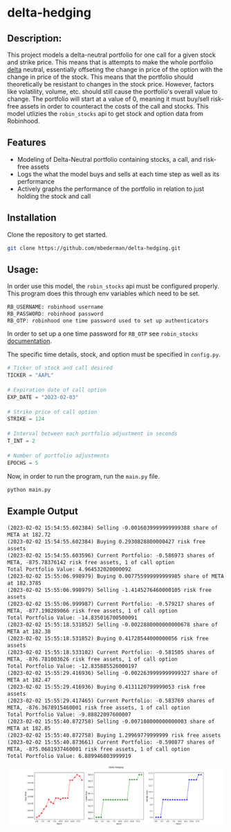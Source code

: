 # delta-hedging

## Description:

This project models a delta-neutral portfolio for one call for a given stock and strike price. This means that is attempts to make the whole portfolio [delta](https://www.merrilledge.com/investment-products/options/learn-understand-delta-options) neutral, essentially offseting the change in price of the option with the change in price of the stock. This means that the portfolio should theoretically be resistant to changes in the stock price. However, factors like volatility, volume, etc. should still cause the portfolio's overall value to change. The portfolio will start at a value of 0, meaning it must buy/sell risk-free assets in order to counteract the costs of the call and stocks. This model utlizies the `robin_stocks` api to get stock and option data from Robinhood. 

## Features
- Modeling of Delta-Neutral portfolio containing stocks, a call, and risk-free assets
- Logs the what the model buys and sells at each time step as well as its performance
- Actively graphs the performance of the portfolio in relation to just holding the stock and call

## Installation
Clone the repository to get started.

```bash
git clone https://github.com/mbederman/delta-hedging.git
```

## Usage:

In order use this model, the `robin_stocks` api must be configured properly. This program does this through env variables which need to be set. 

```
RB_USERNAME: robinhood username
RB_PASSWORD: robinhood password
RB_OTP: robinhood one time password used to set up authenticators 
```

In order to set up a one time password for `RB_OTP` see `robin_stocks` [documentation](https://robin-stocks.readthedocs.io/en/latest/quickstart.html).

The specific time details, stock, and option must be specified in `config.py`.

```python
# Ticker of stock and call desired
TICKER = "AAPL"

# Expiration date of call option
EXP_DATE = "2023-02-03"

# Strike price of call option
STRIKE = 124

# Interval between each portfolio adjustment in seconds
T_INT = 2

# Number of portfolio adjustments
EPOCHS = 5
```

Now, in order to run the program, run the `main.py` file.

```bash
python main.py
```

## Example Output


```Total Portfolio Value: 2.0494105249999848
(2023-02-02 15:54:55.602384) Selling -0.0016039999999999388 share of META at 182.72
(2023-02-02 15:54:55.602384) Buying 0.2930828800000427 risk free assets
(2023-02-02 15:54:55.603596) Current Portfolio: -0.586973 shares of META, -875.78376142 risk free assets, 1 of call option
Total Portfolio Value: 4.964532020000092
(2023-02-02 15:55:06.998979) Buying 0.007755999999999985 share of META at 182.3785
(2023-02-02 15:55:06.998979) Selling -1.4145276460000105 risk free assets
(2023-02-02 15:55:06.999987) Current Portfolio: -0.579217 shares of META, -877.198289066 risk free assets, 1 of call option
Total Portfolio Value: -14.835016700500091
(2023-02-02 15:55:18.531852) Selling -0.0022880000000000678 share of META at 182.38
(2023-02-02 15:55:18.531852) Buying 0.41728544000000056 risk free assets
(2023-02-02 15:55:18.533102) Current Portfolio: -0.581505 shares of META, -876.781003626 risk free assets, 1 of call option
Total Portfolio Value: -12.835885526000197
(2023-02-02 15:55:29.416936) Selling -0.0022639999999999327 share of META at 182.47
(2023-02-02 15:55:29.416936) Buying 0.4131120799999053 risk free assets
(2023-02-02 15:55:29.417465) Current Portfolio: -0.583769 shares of META, -876.3678915460001 risk free assets, 1 of call option
Total Portfolio Value: -9.88822097600007
(2023-02-02 15:55:40.872758) Selling -0.007108000000000003 share of META at 182.85
(2023-02-02 15:55:40.872758) Buying 1.29969779999999 risk free assets
(2023-02-02 15:55:40.873661) Current Portfolio: -0.590877 shares of META, -875.0681937460001 risk free assets, 1 of call option
Total Portfolio Value: 6.889946803999919
```
![Plots of Performance](delta_hedging_aapl.png)


